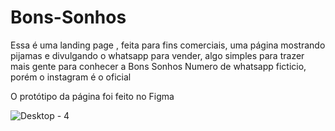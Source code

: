# Bons-Sonhos
Essa é uma landing page , feita para fins comerciais, uma página mostrando pijamas e divulgando o whatsapp para vender, algo simples para trazer mais gente para conhecer a Bons Sonhos
Numero de whatsapp ficticio, porém o instagram é o oficial

O protótipo da página foi feito no Figma 


![Desktop - 4](https://github.com/silviogabrielGS/Bons-Sonhos/assets/96834160/f19949d8-1a10-4f68-ada5-359f3f8be59d)
